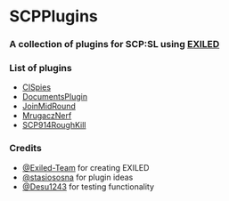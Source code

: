 # SCPPlugins
### A collection of plugins for SCP:SL using [EXILED](https://github.com/Exiled-Team/EXILED)

### List of plugins
- [CISpies](CISpies)
- [DocumentsPlugin](DocumentsPlugin)
- [JoinMidRound](JoinMidRound)
- [MrugaczNerf](MrugaczNerf)
- [SCP914RoughKill](SCP914RoughKill)

### Credits
- [@Exiled-Team](https://github.com/Exiled-Team) for creating EXILED
- [@stasiososna](https://github.com/stasiososna) for plugin ideas
- [@Desu1243](https://github.com/Desu1243) for testing functionality